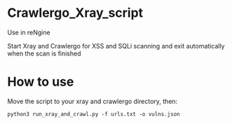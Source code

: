 # Crawlergo_Xray_script
Use in reNgine

Start Xray and Crawlergo for XSS and SQLi scanning and exit automatically when the scan is finished

# How to use
Move the script to your xray and crawlergo directory, then:

`python3 run_xray_and_crawl.py -f urls.txt -o vulns.json`

